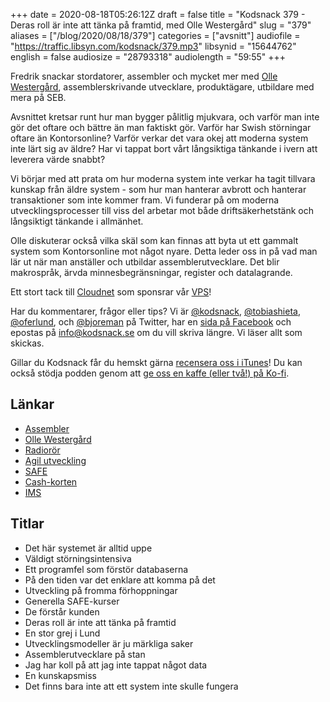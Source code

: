+++
date = 2020-08-18T05:26:12Z
draft = false
title = "Kodsnack 379 - Deras roll är inte att tänka på framtid, med Olle Westergård"
slug = "379"
aliases = ["/blog/2020/08/18/379"]
categories = ["avsnitt"]
audiofile = "https://traffic.libsyn.com/kodsnack/379.mp3"
libsynid = "15644762"
english = false
audiosize = "28793318"
audiolength = "59:55" 
+++

Fredrik snackar stordatorer, assembler och mycket mer med [Olle Westergård](https://www.linkedin.com/in/olle-westerg%C3%A5rd-256a59/), assemblerskrivande utvecklare, produktägare, utbildare med mera på SEB.

Avsnittet kretsar runt hur man bygger pålitlig mjukvara, och varför man inte gör det oftare och bättre än man faktiskt gör. Varför har Swish störningar oftare än Kontorsonline? Varför verkar det vara okej att moderna system inte lärt sig av äldre? Har vi tappat bort vårt långsiktiga tänkande i ivern att leverera värde snabbt?

Vi börjar med att prata om hur moderna system inte verkar ha tagit tillvara kunskap från äldre system - som hur man hanterar avbrott och hanterar transaktioner som inte kommer fram. Vi funderar på om moderna utvecklingsprocesser till viss del arbetar mot både driftsäkerhetstänk och långsiktigt tänkande i allmänhet.

Olle diskuterar också vilka skäl som kan finnas att byta ut ett gammalt system som Kontorsonline mot något nyare. Detta leder oss in på vad man lär ut när man anställer och utbildar assemblerutvecklare. Det blir makrospråk, ärvda minnesbegränsningar, register och datalagrande.

Ett stort tack till [Cloudnet](http://www.cloudnet.se) som sponsrar vår [VPS](http://en.wikipedia.org/wiki/Virtual_private_server)!

Har du kommentarer, frågor eller tips? Vi är [@kodsnack](https://www.twitter.com/kodsnack), [@tobiashieta](https://www.twitter.com/tobiashieta), [@oferlund](https://www.twitter.com/oferlund), och [@bjoreman](https://www.twitter.com/bjoreman) på Twitter, har en [sida på Facebook](https://www.facebook.com/kodsnack) och epostas på [info@kodsnack.se](mailto:info@kodsnack.se) om du vill skriva längre. Vi läser allt som skickas.

Gillar du Kodsnack får du hemskt gärna [recensera oss i iTunes](http://itunes.apple.com/se/podcast/kodsnack/id561631498?l=en)! Du kan också stödja podden genom att <a href="https://ko-fi.com/kodsnack" rel="payment">ge oss en kaffe (eller två!) på Ko-fi</a>.

## Länkar ##
* [Assembler](https://en.wikipedia.org/wiki/Assembly_language)
* [Olle Westergård](https://www.linkedin.com/in/olle-westerg%C3%A5rd-256a59/)
* [Radiorör](https://en.wikipedia.org/wiki/Vacuum_tube)
* [Agil utveckling](https://en.wikipedia.org/wiki/Agile_software_development)
* [SAFE](https://en.wikipedia.org/wiki/Scaled_agile_framework)
* [Cash-korten](https://sv.wikipedia.org/wiki/Cash_%28betalsystem%29)
* [IMS](https://en.wikipedia.org/wiki/IBM_Information_Management_System)

## Titlar ##
* Det här systemet är alltid uppe
* Väldigt störningsintensiva
* Ett programfel som förstör databaserna
* På den tiden var det enklare att komma på det
* Utveckling på fromma förhoppningar
* Generella SAFE-kurser
* De förstår kunden
* Deras roll är inte att tänka på framtid
* En stor grej i Lund
* Utvecklingsmodeller är ju märkliga saker
* Assemblerutvecklare på stan
* Jag har koll på att jag inte tappat något data
* En kunskapsmiss
* Det finns bara inte att ett system inte skulle fungera